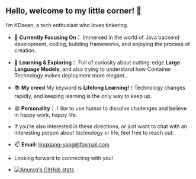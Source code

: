 ## Hello, welcome to my little corner!  👋
 I’m KDsean, a tech enthusiast who loves tinkering.
- 🔭 **Currently Focusing On：** Immersed in the world of Java backend development, coding, building frameworks, and enjoying the process of creation.
- 🌱 **Learning & Exploring：** Full of curiosity about cutting-edge **Large Language Models**, and also trying to understand how Container Technology makes deployment more elegant… 
- 📚 **My creed** My keyword is **Lifelong Learning!**！Technology changes rapidly, and keeping learning is the only way to keep up.
- 😄 **Personality：**  I like to use humor to dissolve challenges and believe in happy work, happy life.

- If you’re also interested in these directions, or just want to chat with an interesting person about technology or life, feel free to reach out:
- 📫 **Email:** jingxiang-yang@foxmail.com

- Looking forward to connecting with you!
- [![Anurag's GitHub stats](https://github-readme-stats.vercel.app/api?username=KDsean)](https://github.com/anuraghazra/github-readme-stats)

<!--
**KDsean/KDsean** is a ✨ _special_ ✨ repository because its `README.md` (this file) appears on your GitHub profile.

Here are some ideas to get you started:

- 🔭 I’m currently working on ...
- 🌱 I’m currently learning ...
- 👯 I’m looking to collaborate on ...
- 🤔 I’m looking for help with ...
- 💬 Ask me about ...
- 📫 How to reach me: ...
- 😄 Pronouns: ...
- ⚡ Fun fact: ...
-->

